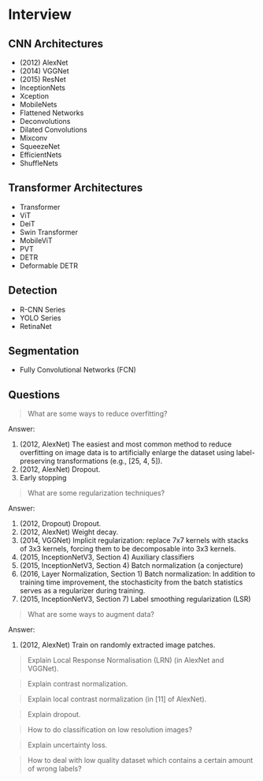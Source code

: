# Interview

## CNN Architectures

* (2012) AlexNet
* (2014) VGGNet
* (2015) ResNet
* InceptionNets
* Xception
* MobileNets
* Flattened Networks
* Deconvolutions
* Dilated Convolutions
* Mixconv
* SqueezeNet
* EfficientNets
* ShuffleNets

## Transformer Architectures

* Transformer
* ViT
* DeiT
* Swin Transformer
* MobileViT
* PVT
* DETR
* Deformable DETR

## Detection

* R-CNN Series
* YOLO Series
* RetinaNet

## Segmentation

* Fully Convolutional Networks (FCN)

## Questions

> What are some ways to reduce overfitting?

Answer:
1. (2012, AlexNet) The easiest and most common method to reduce overfitting on image data is to artificially enlarge the dataset using label-preserving transformations (e.g., [25, 4, 5]).
1. (2012, AlexNet) Dropout.
1. Early stopping

> What are some regularization techniques?

Answer:
1. (2012, Dropout) Dropout.
1. (2012, AlexNet) Weight decay.
1. (2014, VGGNet) Implicit regularization: replace 7x7 kernels with stacks of 3x3 kernels, forcing them to be decomposable into 3x3 kernels.
1. (2015, InceptionNetV3, Section 4) Auxiliary classifiers
1. (2015, InceptionNetV3, Section 4) Batch normalization (a conjecture)
1. (2016, Layer Normalization, Section 1) Batch normalization: In addition to training time improvement, the stochasticity from the batch statistics serves as a regularizer during training.
1. (2015, InceptionNetV3, Section 7) Label smoothing regularization (LSR)

> What are some ways to augment data?

Answer:
1. (2012, AlexNet) Train on randomly extracted image patches.

> Explain Local Response Normalisation (LRN) (in AlexNet and VGGNet).

> Explain contrast normalization.

> Explain local contrast normalization (in [11] of AlexNet).

> Explain dropout.

> How to do classification on low resolution images?

> Explain uncertainty loss.

> How to deal with low quality dataset which contains a certain amount of wrong labels?
